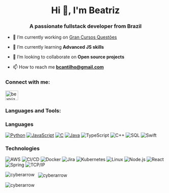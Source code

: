 <h1 align="center">Hi 👋, I'm Beatriz</h1>
<h3 align="center">A passionate fullstack developer from Brazil</h3>

- 🔭 I’m currently working on [Gran Cursos Questões](https://questoes.grancursosonline.com.br/)

- 🌱 I’m currently learning **Advanced JS skills**

- 👯 I’m looking to collaborate on **Open source projects**

- 📫 How to reach me **bcantilho@gmail.com**

<h3 align="left">Connect with me:</h3>
<p align="left">
<a href="https://linkedin.com/in/beatriz cantilho" target="blank">
  <img align="center" src="https://cdn.jsdelivr.net/npm/simple-icons@3.0.1/icons/linkedin.svg" alt="beatriz cantilho" height="30" width="40" />
</a>
</p>

<h3 align="left">Languages and Tools:</h3>


### Languages

[![Python](https://img.shields.io/badge/-Python-000?&logo=python)](https://github.com/adamalston?tab=repositories&q=&type=&language=python)
[![JavaScript](https://img.shields.io/badge/-JavaScript-000?&logo=JavaScript&logoColor=ddc508)](https://github.com/adamalston?tab=repositories&q=&type=&language=javascript)
[![C](https://img.shields.io/badge/-C-000?&logo=C)](https://github.com/adamalston?tab=repositories&q=&type=&language=c)
[![Java](https://img.shields.io/badge/-Java-000?&logo=Java&logoColor=007396)](https://github.com/adamalston?tab=repositories&q=&type=&language=java)
![TypeScript](https://img.shields.io/badge/-TypeScript-000?&logo=TypeScript&logoColor=007ACC)
![C++](https://img.shields.io/badge/-C++-000?&logo=c%2b%2b&logoColor=00599C)
![SQL](https://img.shields.io/badge/-SQL-000?&logo=MySQL&logoColor=4479A1)
![Swift](https://img.shields.io/badge/-Swift-000?&logo=Swift)

### Technologies

![AWS](https://img.shields.io/badge/-AWS-000?&logo=Amazon-AWS&logoColor=FF9900)
![CI/CD](https://img.shields.io/badge/-CI%2FCD-000?&logo=CircleCI&logoColor=888)
![Docker](https://img.shields.io/badge/-Docker-000?&logo=Docker)
![Jira](https://img.shields.io/badge/-Jira-000?&logo=Jira-Software&logoColor=0052CC)
![Kubernetes](https://img.shields.io/badge/-Kubernetes-000?&logo=Kubernetes)
![Linux](https://img.shields.io/badge/-Linux-000?&logo=Linux&logoColor=FCC624)
![Node.js](https://img.shields.io/badge/-Node.js-000?&logo=node.js)
![React](https://img.shields.io/badge/-React-000?&logo=React)
![Spring](https://img.shields.io/badge/-Spring-000?&logo=Spring)
![TCP/IP](https://img.shields.io/badge/-TCP%2FIP-000?&logo=Cisco)

              

<p>
  <img align="left" src="https://github-readme-stats.vercel.app/api/top-langs?username=cyberarrow&show_icons=true&locale=en&layout=compact" alt="cyberarrow" />
</p>

<p>&nbsp;
  <img align="center" src="https://github-readme-stats.vercel.app/api?username=cyberarrow&show_icons=true&locale=en" alt="cyberarrow" />
</p>

<p>
  <img align="center" src="https://github-readme-streak-stats.herokuapp.com/?user=cyberarrow&" alt="cyberarrow" />
</p>
